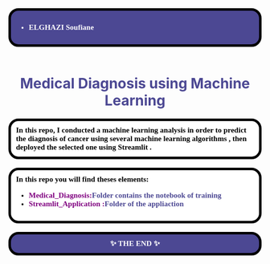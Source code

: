 <div style="background-color:#4c4893; color:white; font-size:15px; font-family:Comic Sans MS; padding:10px;font-weight:bold;border-radius: 20px;border: 5px solid black;">
<ul >
    <li>ELGHAZI Soufiane</li>
</ul>
</div><br>

<h1 style='color:#4c4893' align='center'>
    Medical Diagnosis using Machine Learning
</h1>


<div style="background-color:white; color:black; font-size:15px; font-family:Comic Sans MS; padding:10px; border: 5px solid black;font-weight:bold;border-radius: 20px;">
In this repo, I conducted a machine learning analysis in order to predict the diagnosis of cancer using several machine learning algorithms , then deployed the selected one using Streamlit .
</div><br>

<div style="background-color:white; color:black; font-size:15px; font-family:Comic Sans MS; padding:10px; border: 5px solid black;font-weight:bold;border-radius: 20px;">
In this repo you will find theses elements:
<ul>
    <li><span style="color:purple">Medical_Diagnosis:</span><span style="color:#4c4893">Folder contains the notebook of training</span></li>
    <li><span style="color:purple">Streamlit_Application :</span><span style="color:#4c4893">Folder of the appliaction</span></li>
</ul>
</div><br>


<div style="background-color:#4c4893; color:white; font-size:15px; font-family:Comic Sans MS; padding:10px; border: 5px solid black;font-weight:bold;border-radius: 20px;text-align:center"> ✨ THE END ✨</div><br>
